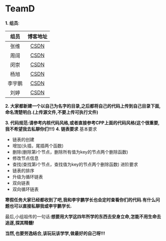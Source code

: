 # TeamD

**1. 组员**:

 | 组员 | 博客地址 |
 | :---: | :---: |
 | 张维 | [CSDN][1] |
 | 周阔 | [CSDN][2] |
 | 闵崇 | [CSDN][3] |
 | 杨旭 | [CSDN][4] |
 | 李宇鹏 | [CSDN][5] |
 | 刘婷 | [CSDN][6] |
 [1]:https://blog.csdn.net/go_format
 [2]:https://me.csdn.net/blog/weixin_45626515
 [4]:https://blog.csdn.net/ABded
 [3]:https://me.csdn.net/XIAOYUELIN_
 [5]:https://me.csdn.net/qq_43646576
 [6]:https://me.csdn.net/qq_43811102
**2. 大家都新建一个以自己为名字的目录,之后都将自己的代码上传到自己目录下面,命名清楚明白.(上传源文件,不要上传可执行文件)**

**3. 代码规范:请参考内核代码风格,或者直接参考CPP上面的代码风格(这个很重要,我不希望我去私聊你们!!!)**
**4. 链表要求**
  基本要求
  - 链表的创建
  - 增加(头插，尾插两个函数)
  - 删除(删除第i个节点，删除所有值为key的节点两个删除函数)
  - 修改节点信息
  - 查找(查找第i个节点，查找值为key的节点两个删除函数)
  进阶要求
  - 链表的排序
  - 升级为循环链表
  - 双向链表
  - 双向循环链表

**寒假任务大家已经都收到了吧,我和李宇鹏学长也会定时查看你们的代码.有什么问题也可以直接私聊我或李宇鹏学长.**

最后,小组祖传的一句话:**想要用大学这四年所学的东西去安身立命,怎能不用生命去追逐,探其精髓!**

**当然,也要劳逸结合,该玩玩该学学,做最好的自己呀!!!**



